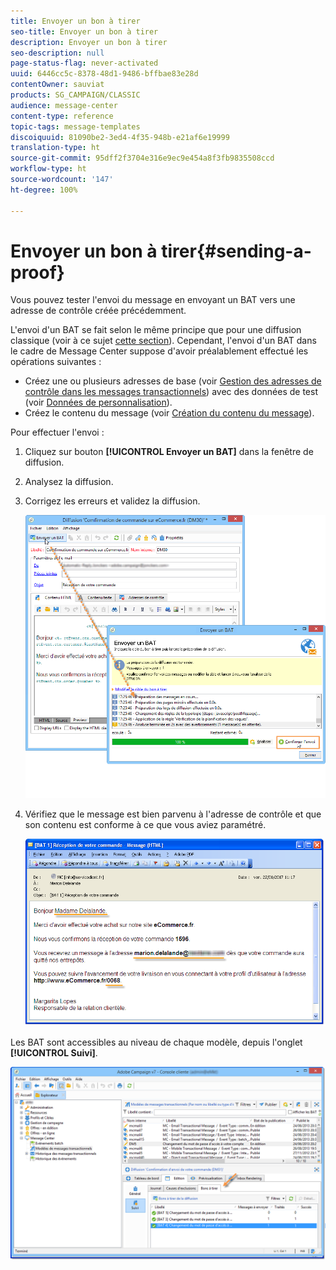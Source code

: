 ```yaml
---
title: Envoyer un bon à tirer
seo-title: Envoyer un bon à tirer
description: Envoyer un bon à tirer
seo-description: null
page-status-flag: never-activated
uuid: 6446cc5c-8378-48d1-9486-bffbae83e28d
contentOwner: sauviat
products: SG_CAMPAIGN/CLASSIC
audience: message-center
content-type: reference
topic-tags: message-templates
discoiquuid: 81090be2-3ed4-4f35-948b-e21af6e19999
translation-type: ht
source-git-commit: 95dff2f3704e316e9ec9e454a8f3fb9835508ccd
workflow-type: ht
source-wordcount: '147'
ht-degree: 100%

---
```



# Envoyer un bon à tirer{#sending-a-proof}

Vous pouvez tester l&#39;envoi du message en envoyant un BAT vers une adresse de contrôle créée précédemment.

L&#39;envoi d&#39;un BAT se fait selon le même principe que pour une diffusion classique (voir à ce sujet [cette section](../../delivery/using/steps-validating-the-delivery.md#sending-a-proof)). Cependant, l&#39;envoi d&#39;un BAT dans le cadre de Message Center suppose d&#39;avoir préalablement effectué les opérations suivantes :

* Créez une ou plusieurs adresses de base (voir [Gestion des adresses de contrôle dans les messages transactionnels](../../message-center/using/managing-seed-addresses-in-transactional-messages.md)) avec des données de test (voir [Données de personnalisation](../../message-center/using/personalization-data.md)).
* Créez le contenu du message (voir [Création du contenu du message](../../message-center/using/creating-message-content.md)).

Pour effectuer l&#39;envoi :

1. Cliquez sur bouton **[!UICONTROL Envoyer un BAT]** dans la fenêtre de diffusion.
1. Analysez la diffusion.
1. Corrigez les erreurs et validez la diffusion.

   ![](assets/messagecenter_send_proof_001.png)

1. Vérifiez que le message est bien parvenu à l&#39;adresse de contrôle et que son contenu est conforme à ce que vous aviez paramétré.

   ![](assets/messagecenter_send_proof_002.png)

Les BAT sont accessibles au niveau de chaque modèle, depuis l&#39;onglet **[!UICONTROL Suivi]**.

![](assets/messagecenter_send_proof_003.png)

